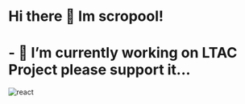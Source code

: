 # Hi there 👋 Im scropool!

# - 🔭 I’m currently working on LTAC Project please support it...





![react](https://github.com/scropool/scropool/blob/main/images/react.gif)
